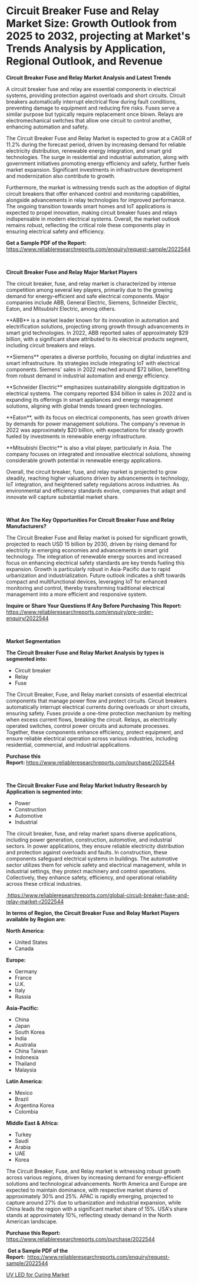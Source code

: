 <p><h1>Circuit Breaker Fuse and Relay Market Size: Growth Outlook from 2025 to 2032, projecting at Market's Trends Analysis by Application, Regional Outlook, and Revenue</h1></p><p><strong>Circuit Breaker Fuse and Relay Market Analysis and Latest Trends</strong></p>
<p><p>A circuit breaker fuse and relay are essential components in electrical systems, providing protection against overloads and short circuits. Circuit breakers automatically interrupt electrical flow during fault conditions, preventing damage to equipment and reducing fire risks. Fuses serve a similar purpose but typically require replacement once blown. Relays are electromechanical switches that allow one circuit to control another, enhancing automation and safety.</p><p>The Circuit Breaker Fuse and Relay Market is expected to grow at a CAGR of 11.2% during the forecast period, driven by increasing demand for reliable electricity distribution, renewable energy integration, and smart grid technologies. The surge in residential and industrial automation, along with government initiatives promoting energy efficiency and safety, further fuels market expansion. Significant investments in infrastructure development and modernization also contribute to growth.</p><p>Furthermore, the market is witnessing trends such as the adoption of digital circuit breakers that offer enhanced control and monitoring capabilities, alongside advancements in relay technologies for improved performance. The ongoing transition towards smart homes and IoT applications is expected to propel innovation, making circuit breaker fuses and relays indispensable in modern electrical systems. Overall, the market outlook remains robust, reflecting the critical role these components play in ensuring electrical safety and efficiency.</p></p>
<p><strong>Get a Sample PDF of the Report:&nbsp;</strong> <a href="https://www.reliableresearchreports.com/enquiry/request-sample/2022544?utm_campaign=2593&utm_medium=2&utm_source=Github&utm_content=ia&utm_term=29032025&utm_id=circuit-breaker-fuse-and-relay">https://www.reliableresearchreports.com/enquiry/request-sample/2022544</a></p>
<p>&nbsp;</p>
<p><strong>Circuit Breaker Fuse and Relay Major Market Players</strong></p>
<p><p>The circuit breaker, fuse, and relay market is characterized by intense competition among several key players, primarily due to the growing demand for energy-efficient and safe electrical components. Major companies include ABB, General Electric, Siemens, Schneider Electric, Eaton, and Mitsubishi Electric, among others.</p><p>**ABB** is a market leader known for its innovation in automation and electrification solutions, projecting strong growth through advancements in smart grid technologies. In 2022, ABB reported sales of approximately $29 billion, with a significant share attributed to its electrical products segment, including circuit breakers and relays.</p><p>**Siemens** operates a diverse portfolio, focusing on digital industries and smart infrastructure. Its strategies include integrating IoT with electrical components. Siemens' sales in 2022 reached around $72 billion, benefiting from robust demand in industrial automation and energy efficiency.</p><p>**Schneider Electric** emphasizes sustainability alongside digitization in electrical systems. The company reported $34 billion in sales in 2022 and is expanding its offerings in smart appliances and energy management solutions, aligning with global trends toward green technologies.</p><p>**Eaton**, with its focus on electrical components, has seen growth driven by demands for power management solutions. The company's revenue in 2022 was approximately $20 billion, with expectations for steady growth fueled by investments in renewable energy infrastructure.</p><p>**Mitsubishi Electric** is also a vital player, particularly in Asia. The company focuses on integrated and innovative electrical solutions, showing considerable growth potential in renewable energy applications.</p><p>Overall, the circuit breaker, fuse, and relay market is projected to grow steadily, reaching higher valuations driven by advancements in technology, IoT integration, and heightened safety regulations across industries. As environmental and efficiency standards evolve, companies that adapt and innovate will capture substantial market share.</p></p>
<p>&nbsp;</p>
<p><strong>What Are The Key Opportunities For Circuit Breaker Fuse and Relay Manufacturers?</strong></p>
<p><p>The Circuit Breaker Fuse and Relay market is poised for significant growth, projected to reach USD 15 billion by 2030, driven by rising demand for electricity in emerging economies and advancements in smart grid technology. The integration of renewable energy sources and increased focus on enhancing electrical safety standards are key trends fueling this expansion. Growth is particularly robust in Asia-Pacific due to rapid urbanization and industrialization. Future outlook indicates a shift towards compact and multifunctional devices, leveraging IoT for enhanced monitoring and control, thereby transforming traditional electrical management into a more efficient and responsive system.</p></p>
<p><strong>Inquire or Share Your Questions If Any Before Purchasing This Report:</strong> <a href="https://www.reliableresearchreports.com/enquiry/pre-order-enquiry/2022544?utm_campaign=2593&utm_medium=2&utm_source=Github&utm_content=ia&utm_term=29032025&utm_id=circuit-breaker-fuse-and-relay">https://www.reliableresearchreports.com/enquiry/pre-order-enquiry/2022544</a></p>
<p>&nbsp;</p>
<p><strong>Market Segmentation</strong></p>
<p><strong>The Circuit Breaker Fuse and Relay Market Analysis by types is segmented into:</strong></p>
<p><ul><li>Circuit breaker</li><li>Relay</li><li>Fuse</li></ul></p>
<p><p>The Circuit Breaker, Fuse, and Relay market consists of essential electrical components that manage power flow and protect circuits. Circuit breakers automatically interrupt electrical currents during overloads or short circuits, ensuring safety. Fuses provide a one-time protection mechanism by melting when excess current flows, breaking the circuit. Relays, as electrically operated switches, control power circuits and automate processes. Together, these components enhance efficiency, protect equipment, and ensure reliable electrical operation across various industries, including residential, commercial, and industrial applications.</p></p>
<p><strong>Purchase this Report:&nbsp;</strong><a href="https://www.reliableresearchreports.com/purchase/2022544?utm_campaign=2593&utm_medium=2&utm_source=Github&utm_content=ia&utm_term=29032025&utm_id=circuit-breaker-fuse-and-relay">https://www.reliableresearchreports.com/purchase/2022544</a></p>
<p>&nbsp;</p>
<p><strong>The Circuit Breaker Fuse and Relay Market Industry Research by Application is segmented into:</strong></p>
<p><ul><li>Power</li><li>Construction</li><li>Automotive</li><li>Industrial</li></ul></p>
<p><p>The circuit breaker, fuse, and relay market spans diverse applications, including power generation, construction, automotive, and industrial sectors. In power applications, they ensure reliable electricity distribution and protection against overloads and faults. In construction, these components safeguard electrical systems in buildings. The automotive sector utilizes them for vehicle safety and electrical management, while in industrial settings, they protect machinery and control operations. Collectively, they enhance safety, efficiency, and operational reliability across these critical industries.</p></p>
<p><a href="https://www.reliableresearchreports.com/global-circuit-breaker-fuse-and-relay-market-r2022544?utm_campaign=2593&utm_medium=2&utm_source=Github&utm_content=ia&utm_term=29032025&utm_id=circuit-breaker-fuse-and-relay">&nbsp;https://www.reliableresearchreports.com/global-circuit-breaker-fuse-and-relay-market-r2022544</a></p>
<p><strong>In terms of Region, the Circuit Breaker Fuse and Relay Market Players available by Region are:</strong></p>
<p>
    <p> <strong> North America: </strong>
        <ul>
            <li>United States</li>
            <li>Canada</li>
        </ul>
        </p> 
    <p> <strong> Europe: </strong>
        <ul>
            <li>Germany</li>
            <li>France</li>
            <li>U.K.</li>
            <li>Italy</li>
            <li>Russia</li>
        </ul>
        </p> 
    <p> <strong> Asia-Pacific: </strong>
        <ul>
            <li>China</li>
            <li>Japan</li>
            <li>South Korea</li>
            <li>India</li>
            <li>Australia</li>
            <li>China Taiwan</li>
            <li>Indonesia</li>
            <li>Thailand</li>
            <li>Malaysia</li>
        </ul>
        </p> 
    <p> <strong> Latin America: </strong>
        <ul>
            <li>Mexico</li>
            <li>Brazil</li>
            <li>Argentina Korea</li>
            <li>Colombia</li>
        </ul>
        </p> 
    <p> <strong> Middle East & Africa: </strong>
        <ul>
            <li>Turkey</li>
            <li>Saudi</li>
            <li>Arabia</li>
            <li>UAE</li>
            <li>Korea</li>
        </ul>
    </p>
    </p>
<p><p>The Circuit Breaker, Fuse, and Relay market is witnessing robust growth across various regions, driven by increasing demand for energy-efficient solutions and technological advancements. North America and Europe are expected to maintain dominance, with respective market shares of approximately 30% and 25%. APAC is rapidly emerging, projected to capture around 27% due to urbanization and industrial expansion, while China leads the region with a significant market share of 15%. USA's share stands at approximately 10%, reflecting steady demand in the North American landscape.</p></p>
<p><strong>Purchase this Report: </strong><a href="https://www.reliableresearchreports.com/purchase/2022544?utm_campaign=2593&utm_medium=2&utm_source=Github&utm_content=ia&utm_term=29032025&utm_id=circuit-breaker-fuse-and-relay">https://www.reliableresearchreports.com/purchase/2022544</a></p>
<p>&nbsp;<strong>Get a Sample PDF of the Report:&nbsp;&nbsp;</strong><a href="https://www.reliableresearchreports.com/enquiry/request-sample/2022544?utm_campaign=2593&utm_medium=2&utm_source=Github&utm_content=ia&utm_term=29032025&utm_id=circuit-breaker-fuse-and-relay">https://www.reliableresearchreports.com/enquiry/request-sample/2022544</a></p>
<p><strong></strong></p>
<p><p><a href="https://github.com/marlanamarvn/Market-Research-Report-List-1/blob/main/uv-led-for-curing-market.md?utm_campaign=2593&utm_medium=2&utm_source=Github&utm_content=ia&utm_term=29032025&utm_id=circuit-breaker-fuse-and-relay">UV LED for Curing Market</a></p></p>